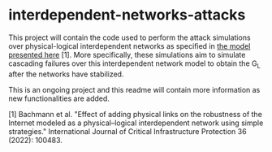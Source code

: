 # interdependent-networks-attacks

This project will contain the code used to perform the attack simulations over physical-logical interdependent networks as specified in [the model presented here](https://www.sciencedirect.com/science/article/pii/S1874548221000688) [1]. More specifically, these simulations aim to simulate cascading failures over this interdependent network model to obtain the G<sub>L</sub> after the networks have stabilized.

This is an ongoing project and this readme will contain more information as new functionalities are added.

[1] Bachmann et al. "Effect of adding physical links on the robustness of the Internet modeled as a physical–logical interdependent network using simple strategies." International Journal of Critical Infrastructure Protection 36 (2022): 100483.

